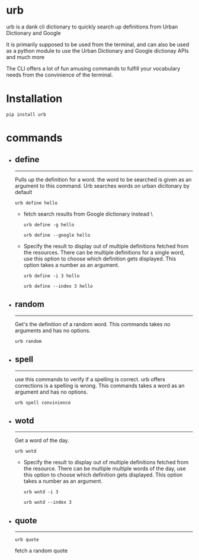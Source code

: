 # urb

urb is a dank cli dictionary to quickly search up definitions from Urban Dictionary and Google

It is primarily supposed to be used from the terminal, and can also be used as a python module to use the Urban Dictionary and Google dictionay APIs and much more

The CLI offers a lot of fun amusing commands to fulfill your vocabulary needs from the convinience of the terminal.

# Installation

    pip install urb

# commands

- ## define

  ---

  Pulls up the definition for a word. the word to be searched is given as an argument to this command. Urb searches words on urban dicitonary by default

      urb define hello

  - fetch search results from Google dictionary instead \

        urb define -g hello
        
        urb define --google hello

  - Specify the result to display out of multiple definitions fetched from the resources. There can be multiple definitions for a single word, use this option to choose which definition gets displayed. This option takes a number as an argument.

        urb define -i 3 hello

        urb define --index 3 hello

- ## random

  ---

    Get's the definition of a random word. This commands takes no arguments and has no options.

      urb random

- ## spell

  ---

    use this commands to verify if a spelling is correct. urb offers corrections is a spelling is wrong. This commands takes a word as an argument and has no options.

      urb spell convinience

- ## wotd

  ---

    Get a word of the day.

      urb wotd

  - Specify the result to display out of multiple definitions fetched from the resource. There can be multiple multiple words of the day, use this option to choose which definition gets displayed. This option takes a number as an argument.

        urb wotd -i 3

        urb wotd --index 3

- ## quote

  ---

      urb quote

    fetch a random quote
